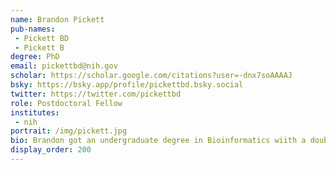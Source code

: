 ```yaml
---
name: Brandon Pickett
pub-names:
 - Pickett BD
 - Pickett B
degree: PhD
email: pickettbd@nih.gov
scholar: https://scholar.google.com/citations?user=-dnx7soAAAAJ
bsky: https://bsky.app/profile/pickettbd.bsky.social
twitter: https://twitter.com/pickettbd
role: Postdoctoral Fellow
institutes:
 - nih
portrait: /img/pickett.jpg
bio: Brandon got an undergraduate degree in Bioinformatics wiith a double minor in Computer Science and Business Management from <a href="https://www.byu.edu">Brigham Young University</a> in 2015. He then did a post-bac internship with the <a href="https://www.ars.usda.gov/pacific-west-area/logan-ut/forage-and-range-research">Forage and Range Research Laboratory</a>, part of the <a href="https://www.usda.gov">USDA's</a> <a href="https://www.ars.usda.gov">Agricultural Research Service</a>, where he developed an interest in genomics and genome assembly. After returning to BYU for his graduate studies, Brandon began working on genome assemblies for several non-model marine fishes. He defended his dissertation (supervised by Drs. <a href="https://lifesciences.byu.edu/directory/perry-ridge">Perry Ridge</a> and <a href="https://lifesciences.byu.edu/directory/john-kauwe">Keoni Kauwe</a>) in 2021 and subsequently joined the Genome Informatics Section at the <a href="https://www.genome.gov">NHGRI</a>.
display_order: 200
---
```

